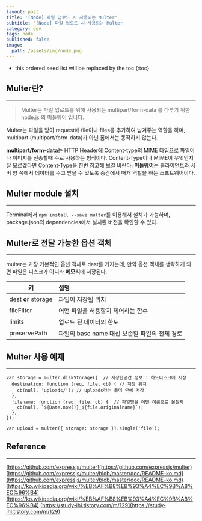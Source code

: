 ```yaml
---
layout: post
title: '[Node] 파일 업로드 시 사용되는 Multer'
subtitle: '[Node] 파일 업로드 시 사용되는 Multer'
category: dev
tags: node
published: false
image:
  path: /assets/img/node.png
---
```


<!-- prettier-ignore -->
* this ordered seed list will be replaced by the toc 
{:toc}

## Multer란?

---

> Multer는 파일 업로드를 위해 사용되는 multipart/form-data 를 다루기 위한 node.js 의 미들웨어 입니다.

Multer는 파일을 받아 request에 file이나 files를 추가하여 넘겨주는 역할을 하며, multipart (multipart/form-data)가 아닌 폼에서는 동작하지 않는다.

**multipart/form-data**는 HTTP Header에 Content-type의 MIME 타입으로 파일이나 이미지를 전송할때 주로 사용하는 형식이다. Content-Type이나 MIME이 무엇인지 잘 모르겠다면 [Content-Type](https://owni14.github.io/dev/http-01-content-type.html)을 한번 참고해 보길 바란다. **미들웨어**는 클라이언트와 서버 양 쪽에서 데이터를 주고 받을 수 있도록 중간에서 매개 역할을 하는 소프트웨어이다.

## Multer module 설치

---

Terminal에서 `npm install --save multer`를 이용해서 설치가 가능하며, package.json의 dependencies에서 설치된 버전을 확인할 수 있다.

## Multer로 전달 가능한 옵션 객체

---

multer는 가장 기본적인 옵션 객체로 dest를 가지는데, 만약 옵션 객체를 생략하게 되면 파일은 디스크가 아니라 **메모리**에 저장된다.

| 키                  | 설명                                          |
| ------------------- | :-------------------------------------------- |
| dest **or** storage | 파일이 저장될 위치                            |
| fileFilter          | 어떤 파일을 허용할지 제어하는 함수            |
| limits              | 업로드 된 데이터의 한도                       |
| preservePath        | 파일의 base name 대신 보존할 파일의 전체 경로 |

## Multer 사용 예제

---

```
var storage = multer.diskStorage({  // 저장한공간 정보 : 하드디스크에 저장
  destination: function (req, file, cb) { // 저장 위치
    cb(null, 'uploads/'); // uploads라는 폴더 안에 저장
  },
  filename: function (req, file, cb) {  // 파일명을 어떤 이름으로 올릴지
    cb(null, `${Date.now()}_${file.originalname}`);
  },
});

var upload = multer({ storage: storage }).single('file');
```

## Reference

---

[https://github.com/expressjs/multer](https://github.com/expressjs/multer)
[https://github.com/expressjs/multer/blob/master/doc/README-ko.md](https://github.com/expressjs/multer/blob/master/doc/README-ko.md)
[https://ko.wikipedia.org/wiki/%EB%AF%B8%EB%93%A4%EC%9B%A8%EC%96%B4](https://ko.wikipedia.org/wiki/%EB%AF%B8%EB%93%A4%EC%9B%A8%EC%96%B4)
[https://study-ihl.tistory.com/m/129](https://study-ihl.tistory.com/m/129)

